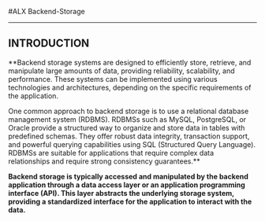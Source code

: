 #ALX Backend-Storage
<hr>

## INTRODUCTION

**Backend storage systems are designed to efficiently store, retrieve, and manipulate large amounts of data, providing reliability, scalability, and performance. These systems can be implemented using various technologies and architectures, depending on the specific requirements of the application.

One common approach to backend storage is to use a relational database management system (RDBMS). RDBMSs such as MySQL, PostgreSQL, or Oracle provide a structured way to organize and store data in tables with predefined schemas. They offer robust data integrity, transaction support, and powerful querying capabilities using SQL (Structured Query Language). RDBMSs are suitable for applications that require complex data relationships and require strong consistency guarantees.**

**Backend storage is typically accessed and manipulated by the backend application through a data access layer or an application programming interface (API). This layer abstracts the underlying storage system, providing a standardized interface for the application to interact with the data.**

